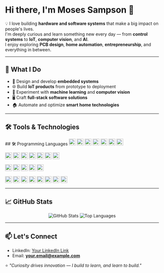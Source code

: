 # Hi there, I'm Moses Sampson 👋

💡 I love building **hardware and software systems** that make a big impact on people's lives.  
I'm deeply curious and learn something new every day — from **control systems** to **IoT**, **computer vision**, and **AI**.  
I enjoy exploring **PCB design**, **home automation**, **entrepreneurship**, and everything in between.

---

## 🚀 What I Do
- 🔧 Design and develop **embedded systems**
- 🌐 Build **IoT products** from prototype to deployment
- 🧠 Experiment with **machine learning** and **computer vision**
- 🖥️ Craft **full-stack software solutions**
- 🏠 Automate and optimize **smart home technologies**

---

## 🛠️ Tools & Technologies

<p align="left">
 ## 🛠️ Programming Languages
  <a href="https://www.python.org/" target="_blank"><img height="22px" src="https://img.shields.io/badge/Python-4B8BBE?style=for-the-badge&logo=python&logoColor=white&color=4B8BBE"/></a>
  <a href="https://en.wikipedia.org/wiki/C_(programming_language)" target="_blank"><img height="22px" src="https://img.shields.io/badge/C-005B96?style=for-the-badge&logo=c&logoColor=white&color=005B96"/></a>
  <a href="https://isocpp.org/" target="_blank"><img height="22px" src="https://img.shields.io/badge/C++-2E5E9E?style=for-the-badge&logo=cplusplus&logoColor=white&color=2E5E9E"/></a>
  <a href="https://learn.microsoft.com/en-us/dotnet/csharp/" target="_blank"><img height="22px" src="https://img.shields.io/badge/C%23-68217A?style=for-the-badge&logo=csharp&logoColor=white&color=68217A"/></a>
  <a href="https://flutter.dev/" target="_blank"><img height="22px" src="https://img.shields.io/badge/Flutter-0468D7?style=for-the-badge&logo=flutter&logoColor=white&color=0468D7"/></a>
  <a href="https://developer.mozilla.org/en-US/docs/Web/JavaScript" target="_blank"><img height="22px" src="https://img.shields.io/badge/JavaScript-F0DB4F?style=for-the-badge&logo=javascript&logoColor=black&color=F0DB4F"/></a>
  <a href="https://www.lua.org/" target="_blank"><img height="22px" src="https://img.shields.io/badge/Lua-000080?style=for-the-badge&logo=lua&logoColor=white&color=000080"/></a>
</p>

<p align="left">
  <!-- Row 2: Development & Cloud Tools -->
  <a href="https://www.docker.com/" target="_blank"><img height="22px" src="https://img.shields.io/badge/Docker-2496ED?style=for-the-badge&logo=docker&logoColor=white&color=2496ED"/></a>
  <a href="https://www.overleaf.com/" target="_blank"><img height="22px" src="https://img.shields.io/badge/Overleaf-79DAE8?style=for-the-badge&logo=overleaf&logoColor=white&color=64c13e"/></a>
  <a href="https://www.qt.io/" target="_blank"><img height="22px" src="https://img.shields.io/badge/Qt-41CD52?style=for-the-badge&logo=qt&logoColor=white&color=41CD52"/></a>
  <a href="https://easyeda.com/" target="_blank"><img height="22px" src="https://img.shields.io/badge/EasyEDA-FF6C37?style=for-the-badge&logo=&logoColor=white&color=FF6C37"/></a>
  <a href="https://www.altium.com/" target="_blank"><img height="22px" src="https://img.shields.io/badge/Altium-FF0000?style=for-the-badge&logo=&logoColor=white&color=FF0000"/></a>
  <a href="https://colab.research.google.com/" target="_blank"><img height="22px" src="https://img.shields.io/badge/Google%20Colab-F9AB00?style=for-the-badge&logo=googlecolab&logoColor=white&color=F9AB00"/></a>
  <a href="https://www.langchain.com/" target="_blank"><img height="22px" src="https://img.shields.io/badge/LangChain-3B5BDB?style=for-the-badge&logo=&logoColor=white&color=3B5BDB"/></a>
</p>

<p align="left">
  <!-- Row 3: AI/ML & Vision -->
  <a href="https://huggingface.co/" target="_blank"><img height="22px" src="https://img.shields.io/badge/HuggingFace-F5900E?style=for-the-badge&logo=huggingface&logoColor=white&color=F5900E"/></a>
  <a href="https://opencv.org/" target="_blank"><img height="22px" src="https://img.shields.io/badge/OpenCV-5C3EE8?style=for-the-badge&logo=opencv&logoColor=white&color=5C3EE8"/></a>
  <a href="https://www.anthropic.com/claude" target="_blank"><img height="22px" src="https://img.shields.io/badge/Claude-7D5FFF?style=for-the-badge&logo=&logoColor=white&color=7D5FFF"/></a>
  <a href="https://www.deepseek.ai/" target="_blank"><img height="22px" src="https://img.shields.io/badge/DeepSeek-FF4F00?style=for-the-badge&logo=&logoColor=white&color=FF4F00"/></a>
  <a href="https://chat.openai.com/" target="_blank"><img height="22px" src="https://img.shields.io/badge/ChatGPT-00FFA0?style=for-the-badge&logo=openai&logoColor=white&color=00FFA0"/></a>
</p>

<p align="left">
  <!-- Row 4: OS, Productivity & Others -->
  <a href="https://www.linux.org/" target="_blank"><img height="22px" src="https://img.shields.io/badge/Linux-FCC624?style=for-the-badge&logo=linux&logoColor=black&color=FCC624"/></a>
  <a href="https://ubuntu.com/" target="_blank"><img height="22px" src="https://img.shields.io/badge/Ubuntu-E95420?style=for-the-badge&logo=ubuntu&logoColor=white&color=E95420"/></a>
  <a href="https://www.canva.com/" target="_blank"><img height="22px" src="https://img.shields.io/badge/Canva-00C4CC?style=for-the-badge&logo=canva&logoColor=white&color=00C4CC"/></a>
  <a href="https://github.com/" target="_blank"><img height="22px" src="https://img.shields.io/badge/GitHub-181717?style=for-the-badge&logo=github&logoColor=white&color=181717"/></a>
  <a href="https://github.com/features/actions" target="_blank"><img height="22px" src="https://img.shields.io/badge/GitHub%20Actions-2088FF?style=for-the-badge&logo=githubactions&logoColor=white&color=2088FF"/></a>
  <a href="https://www.mathworks.com/products/matlab.html" target="_blank"><img height="22px" src="https://img.shields.io/badge/MATLAB-F1672A?style=for-the-badge&logo=matlab&logoColor=white&color=F1672A"/></a>
  <a href="https://www.selenium.dev/" target="_blank"><img height="22px" src="https://img.shields.io/badge/Selenium-43B02A?style=for-the-badge&logo=selenium&logoColor=white&color=43B02A"/></a>
  <a href="https://scrapy.org/" target="_blank"><img height="22px" src="https://img.shields.io/badge/Scrapy-0C4B33?style=for-the-badge&logo=scrapy&logoColor=white&color=0C4B33"/></a>
</p>




---

## 📈 GitHub Stats

<p align="center">
  <img src="https://github-readme-stats.vercel.app/api?username=YOUR_USERNAME&show_icons=true&theme=radical" alt="GitHub Stats" />
  <img src="https://github-readme-stats.vercel.app/api/top-langs/?username=YOUR_USERNAME&layout=compact&theme=radical" alt="Top Languages" />
</p>

---

## 📫 Let's Connect
- LinkedIn: [Your LinkedIn Link](#)
- Email: **your.email@example.com**

⭐ *"Curiosity drives innovation — I build to learn, and learn to build."*


